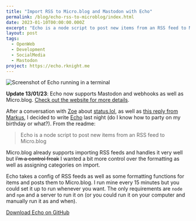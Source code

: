 ```yaml
---
title: "Import RSS to Micro.blog and Mastodon with Echo"
permalink: /blog/echo-rss-to-microblog/index.html
date: 2023-01-10T00:00:00.000Z
excerpt: "Echo is a node script to post new items from an RSS feed to Micro.blog"
layout: post
tags:
  - OpenWeb
  - Development
  - SocialMedia
  - Mastodon
project: https://echo.rknight.me
---
```


![Screenshot of Echo running in a terminal](https://rknightuk.s3.amazonaws.com/site/echo-screenshot.png)

**Update 13/01/23**: Echo now supports Mastodon and webhooks as well as Micro.blog. [Check out the website for more details](https://echo.rknight.me).

After a conversation with [Zoe](https://zoeaubert.me) about [status.lol](https://status.lol), as well as [this reply from Markus](https://micro.blog/muhh/15830286), I decided to write [Echo](https://github.com/rknightuk/echo) last night (do I know how to party on my birthday or what?). From the readme:

> Echo is a node script to post new items from an RSS feed to Micro.blog

Micro.blog already supports importing RSS feeds and handles it very well but ~~I'm a control freak~~ I wanted a bit more control over the formatting as well as assigning categories on import.

Echo takes a config of RSS feeds as well as some formatting functions for items and posts them to Micro.blog. I run mine every 15 minutes but you could set it up to run whenever you want. The only requirements are `node` and `npm` and a server to run it on (or you could run it on your computer and manually run it as and when).

[Download Echo on GitHub](https://github.com/rknightuk/echo)
